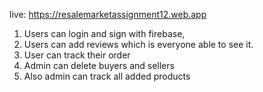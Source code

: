 live: https://resalemarketassignment12.web.app

 1. Users can login and sign with firebase,
 2. Users can add reviews which is everyone able to see it.
 3. User can track their order
 4. Admin can  delete buyers and sellers
 5. Also admin can track all added products

